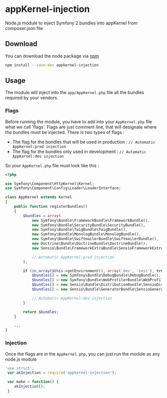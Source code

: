 # appKernel-injection
Node.js module to inject Symfony 2 bundles into appKernel from composer.json file

## Download
You can download the node package via [npm](https://github.com/npm/npm)
```sh
npm install --save-dev appkernel-injection
```

## Usage
The module will inject into the `app/AppKernel.php` file all the bundles required by your vendors.

### Flags
Before running the module, you have to add into your `AppKernel.php` file what we call 'flags'. Flags are just comment line, that will designate where the bundles must be injected. There is two types of flags :

* The flag for the bundles that will be used in production : `// Automatic AppKernel:prod injection`
* The flag for the bundles only used in development :  `// Automatic AppKernel:dev injection`

So your `AppKernel.php` file must look like this :

```php
<?php

use Symfony\Component\HttpKernel\Kernel;
use Symfony\Component\Config\Loader\LoaderInterface;

class AppKernel extends Kernel
{
    public function registerBundles()
    {
        $bundles = array(
            new Symfony\Bundle\FrameworkBundle\FrameworkBundle(),
            new Symfony\Bundle\SecurityBundle\SecurityBundle(),
            new Symfony\Bundle\TwigBundle\TwigBundle(),
            new Symfony\Bundle\MonologBundle\MonologBundle(),
            new Symfony\Bundle\SwiftmailerBundle\SwiftmailerBundle(),
            new Doctrine\Bundle\DoctrineBundle\DoctrineBundle(),
            new Sensio\Bundle\FrameworkExtraBundle\SensioFrameworkExtraBundle(),

            // Automatic AppKernel:prod injection
        );

        if (in_array($this->getEnvironment(), array('dev', 'test'), true)) {
            $bundles[] = new Symfony\Bundle\DebugBundle\DebugBundle();
            $bundles[] = new Symfony\Bundle\WebProfilerBundle\WebProfilerBundle();
            $bundles[] = new Sensio\Bundle\DistributionBundle\SensioDistributionBundle();
            $bundles[] = new Sensio\Bundle\GeneratorBundle\SensioGeneratorBundle();

            // Automatic AppKernel:dev injection
        }

        return $bundles;
    }

    ...
}
```

### Injection
Once the flags are in the `AppKernel.php`, you can just run the module as any node.js module

```js
'use strict';
 var akInjection = require('appkernel-injection');

 var make = function() {
    akInjection();
 }
```
